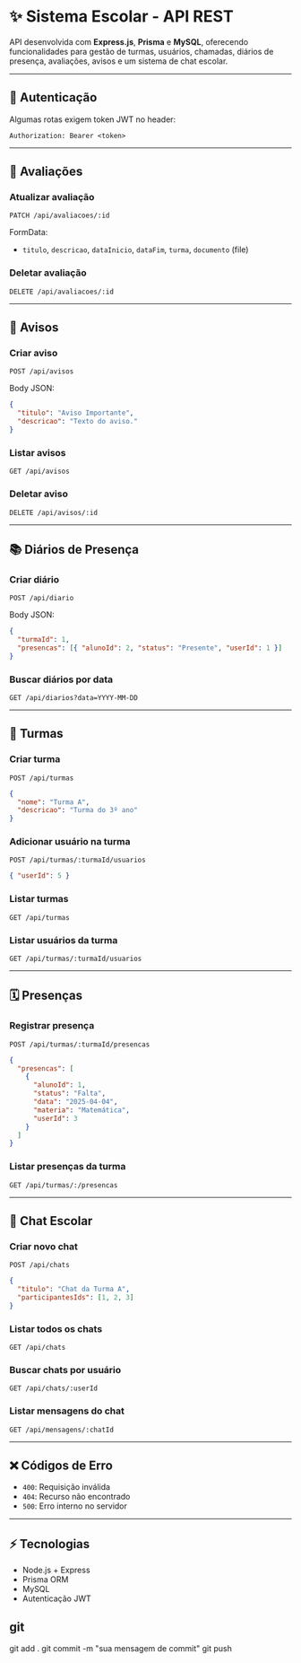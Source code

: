 # ✨ Sistema Escolar - API REST

API desenvolvida com **Express.js**, **Prisma** e **MySQL**, oferecendo funcionalidades para gestão de turmas, usuários, chamadas, diários de presença, avaliações, avisos e um sistema de chat escolar.

---

## 🔐 Autenticação

Algumas rotas exigem token JWT no header:

```http
Authorization: Bearer <token>
```

---

## 📌 Avaliações

### Atualizar avaliação

```http
PATCH /api/avaliacoes/:id
```

FormData:

- `titulo`, `descricao`, `dataInicio`, `dataFim`, `turma`, `documento` (file)

### Deletar avaliação

```http
DELETE /api/avaliacoes/:id
```

---

## 📢 Avisos

### Criar aviso

```http
POST /api/avisos
```

Body JSON:

```json
{
  "titulo": "Aviso Importante",
  "descricao": "Texto do aviso."
}
```

### Listar avisos

```http
GET /api/avisos
```

### Deletar aviso

```http
DELETE /api/avisos/:id
```

---

## 📚 Diários de Presença

### Criar diário

```http
POST /api/diario
```

Body JSON:

```json
{
  "turmaId": 1,
  "presencas": [{ "alunoId": 2, "status": "Presente", "userId": 1 }]
}
```

### Buscar diários por data

```http
GET /api/diarios?data=YYYY-MM-DD
```

---

## 🏫 Turmas

### Criar turma

```http
POST /api/turmas
```

```json
{
  "nome": "Turma A",
  "descricao": "Turma do 3º ano"
}
```

### Adicionar usuário na turma

```http
POST /api/turmas/:turmaId/usuarios
```

```json
{ "userId": 5 }
```

### Listar turmas

```http
GET /api/turmas
```

### Listar usuários da turma

```http
GET /api/turmas/:turmaId/usuarios
```

---

## 🗓️ Presenças

### Registrar presença

```http
POST /api/turmas/:turmaId/presencas
```

```json
{
  "presencas": [
    {
      "alunoId": 1,
      "status": "Falta",
      "data": "2025-04-04",
      "materia": "Matemática",
      "userId": 3
    }
  ]
}
```

### Listar presenças da turma

```http
GET /api/turmas/:/presencas
```

---

## 💬 Chat Escolar

### Criar novo chat

```http
POST /api/chats
```

```json
{
  "titulo": "Chat da Turma A",
  "participantesIds": [1, 2, 3]
}
```

### Listar todos os chats

```http
GET /api/chats
```

### Buscar chats por usuário

```http
GET /api/chats/:userId
```

### Listar mensagens do chat

```http
GET /api/mensagens/:chatId
```

---

## ❌ Códigos de Erro

- `400`: Requisição inválida
- `404`: Recurso não encontrado
- `500`: Erro interno no servidor

---

## ⚡ Tecnologias

- Node.js + Express
- Prisma ORM
- MySQL
- Autenticação JWT

## git

git add .
git commit -m "sua mensagem de commit"
git push
